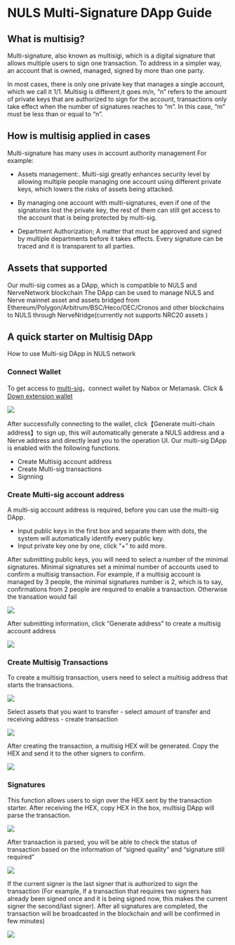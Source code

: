 # NULS Multi-Signature DApp Guide 

## What is multisig?

Multi-signature, also known as multisigi, which is a digital signature that allows multiple users to sign one transaction. To address in a simpler way, an account that is owned, managed, signed by more than one party.  

In most cases, there is only one private key that manages a single account, which we call it 1/1. Multisig is different,it goes m/n, “n” refers to the amount of private keys that are authorized to sign for the account, transactions only take effect when the number of signatures reaches to “m”. In this case, “m” must be less than or equal to “n”.


## How is multisig applied in cases 

Multi-signature has many uses in account authority management 
For example:

* Assets management:. Multi-sigi greatly enhances security level by allowing multiple people managing one account using different private keys, which lowers the risks of assets being attacked. 

* By managing one account with multi-signatures, even if one of the signatories lost the private key, the rest of them can still get access to the account that is being protected by multi-sig.

* Department Authorization; A matter that must be approved and signed by multiple departments before it takes effects. Every signature can be traced and it is transparent to all parties. 

## Assets that supported


Our multi-sig comes as a DApp, which is compatible to NULS and NerveNetwork blockchain The DApp can be used to manage NULS and Nerve mainnet asset and assets bridged from Ethereum/Polygon/Arbitrum/BSC/Heco/OEC/Cronos and other blockchains to NULS through NerveNridge(currently not supports NRC20 assets )

## A quick starter on Multisig DApp  

How to use Multi-sig DApp in NULS network

### Connect Wallet
To get access to [multi-sig](https://sign.nuls.io)，connect wallet by Nabox or Metamask. 
 Click & [Down extension wallet](https://chrome.google.com/webstore/detail/nabox-wallet/nknhiehlklippafakaeklbeglecifhad?hl=zh-CN&authuser=2)

![](./g_multi/m1.png)

After successfully connecting to the wallet, click【Generate multi-chain address】to sign up, this will automatically generate a NULS address and a Nerve address and directly lead you to the operation UI. Our multi-sig DApp is enabled with the following functions.

- Create Multisig account address 
- Create Multi-sig transactions 
- Signning 


### Create Multi-sig account address 

A multi-sig account address is required, before you can use the multi-sig DApp. 

- Input public keys in the first box and separate them with dots, the system will automatically identify every public key. 
- Input private key one by one, click “+” to add more.

After submitting public keys, you will need to select a number of the minimal signatures. Minimal signatures set a minimal number of accounts used to confirm a multisig transaction. For example, if a multisig account is managed by 3 people, the minimal signatures number is 2, which is to say, confirmations from 2 people are required to enable a transaction. Otherwise the transation would fail 

![](./g_multi/m2.png)

After submitting information, click “Generate address” to create a multisig account address

![](./g_multi/m3.png)

### Create Multisig Transactions

To create a multisig transaction, users need to select a multisig address that starts the transactions. 

![](./g_multi/m4.png)

Select assets that you want to transfer - select amount of transfer and receiving address - create transaction

![](./g_multi/m5.png)

After creating the transaction, a multisig HEX will be generated. Copy the HEX and send it to the other signers to confirm. 

![](./g_multi/m6.png)

### Signatures 
 
This function allows users to sign over the HEX sent by the transaction starter. After receiving the HEX,  copy HEX in the box, multisig DApp will parse the transaction.


![](./g_multi/m7.png)

After transaction is parsed, you will be able to check the status of transaction based on the information of “signed quality” and “signature still required”

![](./g_multi/m8.png)

If the current signer is the last signer that is authorized to sign the transaction (For example, if a transaction that requires two signers has already been signed once and it is being signed now, this makes the current signer the second/last signer). After all signatures are completed, the transaction will be broadcasted in the blockchain and will be confirmed in few minutes) 

![](./g_multi/m9.png)
